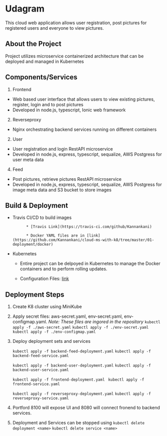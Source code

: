 # Udagram
This cloud web application allows user registration, post pictures for registered users  and everyone to view pictures.

## About the Project 
Project utilizes microservice containerized architecture that can be deployed and managed in Kubernetes

## Components/Services

1. Frontend
- Web based user interface that allows users to view existing pictures, register, login and to post pictures
- Developed in node.js, typescript, Ionic web framework

2. Reverseproxy
- Nginx orchestrating backend services running on different containers

2. User
- User registration and login RestAPI microservice
- Developed in node.js, express, typescript, sequalize, AWS Postgress for user meta data

4. Feed

- Post pictures, retrieve pictures RestAPI microservice
- Developed in node.js, express, typescript, sequalize, AWS Postgress for image meta data and S3 bucket to store images

## Build & Deployment

* Travis CI/CD to build images


            * [Travis Link](https://travis-ci.com/github/Kannankani)

            * Docker YAML files are in [link](https://github.com/Kannankani/cloud-ms-with-k8/tree/master/01-deployment/docker)


* Kubernetes 

    * Entire project can be delpoyed in Kubernetes to manage the Docker containers and to perform rolling updates.

    * Configuration Files: [link](https://github.com/Kannankani/cloud-ms-with-k8/tree/master/01-deployment/k8s)


## Deployment Steps
1. Create K8 cluster using MiniKube
2. Apply secret files: aws-secret.yaml, env-secret.yaml, env-configmap.yaml. 
    *Note: These files are ingored in the repository*
    `kubectl apply -f ./aws-secret.yaml`
    `kubectl apply -f ./env-secret.yaml`
    `kubectl apply -f ./env-configmap.yaml`
    
3. Deploy deployment sets and services

    `kubectl apply -f backend-feed-deployment.yaml` 
    `kubectl apply -f backend-feed-service.yaml`
    
    `kubectl apply -f backend-user-deployment.yaml`
    `kubectl apply -f backend-user-service.yaml`

    `kubectl apply -f frontend-deployment.yaml `
    `kubectl apply -f frontend-service.yaml`

    `kubectl apply -f reverseproxy-deployment.yaml`
    `kubectl apply -f reverseproxy-service.yaml`

4. Portford 8100 will expose UI and 8080 will connect fronend to backend services.

5. Deployment and Services can be stopped using 
    `kubectl delete deployment <name>`
    `kubectl delete service <name>`

